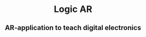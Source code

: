 <div align = "center"><h1>Logic AR</h1>
<h2>AR-application to teach digital electronics</h2></div>  

